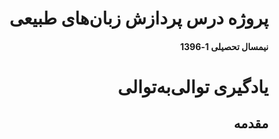 <div dir="rtl" align="justify">

# پروژه درس پردازش زبان‌های طبیعی
#### نیمسال تحصیلی 1-1396

# یادگیری توالی‌به‌توالی 


## مقدمه

